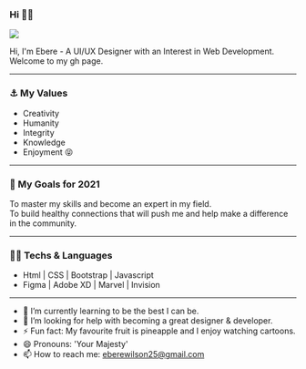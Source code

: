### Hi :superhero_woman:

<img src="https://github.com/Eberewilson/Eberewilson/master/img/gh-image.png">

Hi, I'm Ebere - A UI/UX Designer with an Interest in Web Development. Welcome to my gh page.

----------------------------------------------------------------------------------------------------------------------------

### :anchor: My Values
- Creativity
- Humanity
- Integrity
- Knowledge
- Enjoyment  :stuck_out_tongue_closed_eyes:

-----------------------------------------------------------------------------------------------------------------------------

### 🔭 My Goals for 2021
To master my skills and become an expert in my field. <br>
To build healthy connections that will push me and help make a difference in the community.

------------------------------------------------------------------------------------------------------------------------------

### :woman_technologist: Techs & Languages
- Html | CSS | Bootstrap | Javascript
- Figma | Adobe XD | Marvel | Invision

-----------------------------------------------------------------------------------------------------------------------------

- 🌱 I’m currently learning to be the best I can be.
- 🤔 I’m looking for help with becoming a great designer & developer.
- ⚡ Fun fact: My favourite fruit is pineapple and I enjoy watching cartoons.
- 😄 Pronouns: 'Your Majesty'
- 📫 How to reach me: eberewilson25@gmail.com


<!--
**Eberewilson/Eberewilson** is a ✨ _special_ ✨ repository because its `README.md` (this file) appears on your GitHub profile.

Here are some ideas to get you started:

- 🔭 I’m currently working on ...
- 👯 I’m looking to collaborate on ...
- 💬 Ask me about ...
-->
